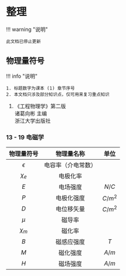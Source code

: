 # 整理

!!! warning "说明"

    此文档已停止更新

## 物理量符号

<div class="annotate" markdown>

!!! info "说明"

    1. 标题数字为课本 (1) 章节序号
    2. 本文档只涉及部分知识点，仅可用来复习重点知识

</div>

1. 《工程物理学》第二版<br/>诸葛向彬 主编<br/>浙江大学出版社

### 13 - 19 电磁学

| 物理量符号 | 物理量名称 | 单位 |
| :-------: | :--------: | :--: |
| $\epsilon$ | 电容率（介电常数） | |
| $\chi_e$ | 电极化率 | |
| $E$ | 电场强度 | $N/C$ |
| $P$ | 电极化强度 | $C/m^2$ |
| $D$ | 电位移矢量 | $C/m^2$ |
| $\mu$ | 磁导率 | |
| $\chi_m$ | 磁化率 | |
| $B$ | 磁感应强度 | $T$ |
| $M$ | 磁化强度 | $A/m$ |
| $H$ | 磁场强度 | $A/m$ |